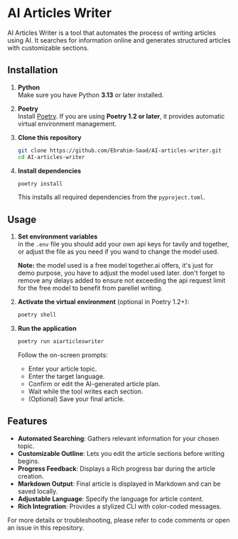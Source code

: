 # AI Articles Writer

AI Articles Writer is a tool that automates the process of writing articles using AI. It searches for information online and generates structured articles with customizable sections.

## Installation

1. **Python**  
   Make sure you have Python **3.13** or later installed.

2. **Poetry**  
   Install [Poetry](https://python-poetry.org/docs/). If you are using **Poetry 1.2 or later**, it provides automatic virtual environment management.

3. **Clone this repository**  
   ```bash
   git clone https://github.com/Ebrahim-Saad/AI-articles-writer.git
   cd AI-articles-writer
   ```

4. **Install dependencies**  
   ```bash
   poetry install
   ```
   This installs all required dependencies from the `pyproject.toml`.

## Usage

1. **Set environment variables**  
   in the `.env` file you should add your own api keys for tavily and together, or adjust the file as you need if you wand to change the model used.

   **Note:** the model used is a free model together.ai offers, it's just for demo purpose, you have to adjust the model used later.
   don't forget to remove any delays added to ensure not exceeding the api request limit for the free model to benefit from parellel writing.

2. **Activate the virtual environment** (optional in Poetry 1.2+):
   ```bash
   poetry shell
   ```

3. **Run the application**  
   ```bash
   poetry run aiarticleswriter
   ```
   Follow the on-screen prompts:
   - Enter your article topic.
   - Enter the target language.
   - Confirm or edit the AI-generated article plan.
   - Wait while the tool writes each section.
   - (Optional) Save your final article.

## Features

- **Automated Searching**: Gathers relevant information for your chosen topic.  
- **Customizable Outline**: Lets you edit the article sections before writing begins.  
- **Progress Feedback**: Displays a Rich progress bar during the article creation.  
- **Markdown Output**: Final article is displayed in Markdown and can be saved locally.  
- **Adjustable Language**: Specify the language for article content.  
- **Rich Integration**: Provides a stylized CLI with color-coded messages.

For more details or troubleshooting, please refer to code comments or open an issue in this repository.
